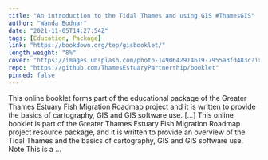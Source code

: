 ```yaml
---
title: "An introduction to the Tidal Thames and using GIS #ThamesGIS"
author: "Wanda Bodnar"
date: "2021-11-05T14:27:54Z"
tags: [Education, Package]
link: "https://bookdown.org/tep/gisbooklet/"
length_weight: "8%"
cover: "https://images.unsplash.com/photo-1490642914619-7955a3fd483c?ixid=MXwxMjA3fDB8MHxwaG90by1wYWdlfHx8fGVufDB8fHw%3D&ixlib=rb-1.2.1&auto=format&fit=crop&w=1970&q=80"
repo: "https://github.com/ThamesEstuaryPartnership/booklet"
pinned: false
---
```


This online booklet forms part of the educational package of the Greater Thames Estuary Fish Migration Roadmap project and it is written to provide the basics of cartography, GIS and GIS software use. [...] This online booklet is part of the Greater Thames Estuary Fish Migration Roadmap project resource package, and it is written to provide an overview of the Tidal Thames and the basics of cartography, GIS and GIS software use. Note This is a ...
